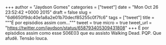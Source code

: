 
+++
author = "Jaydson Gomes"
categories = ["tweet"]
date = "Mon Oct 26 23:52:42 +0000 2015"
draft = false
slug = "6d6650f9dc40e1a8a2e01b70decf85255c0f7fc6"
tags = ["tweet"]
title = """É por episódios assim com..."""
tweet = true
micro = true
tweet_url = "https://twitter.com/jaydson/status/658793405309431808"
+++
É por episódios assim como esse S06E03 que eu assisto Walking Dead. PQP. Que afudê. Tensão louca.
